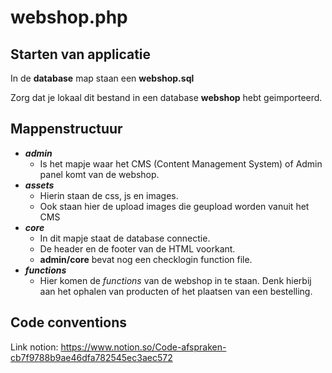 # webshop.php

## Starten van applicatie

In de **database** map staan een __webshop.sql__

Zorg dat je lokaal dit bestand in een database **webshop** hebt geimporteerd.

## Mappenstructuur

- ***admin*** 
    - Is het mapje waar het CMS (Content Management System) of Admin panel komt van de webshop.
- ***assets*** 
    - Hierin staan de css, js en images.
    - Ook staan hier de upload images die geupload worden vanuit het CMS
- ***core***
    - In dit mapje staat de database connectie.
    - De header en de footer van de HTML voorkant.
    - **admin/core** bevat nog een checklogin function file. 
- ***functions***
    - Hier komen de _functions_ van de webshop in te staan. Denk hierbij aan het ophalen van producten of het plaatsen van een bestelling.

 ## Code conventions
Link notion: https://www.notion.so/Code-afspraken-cb7f9788b9ae46dfa782545ec3aec572
